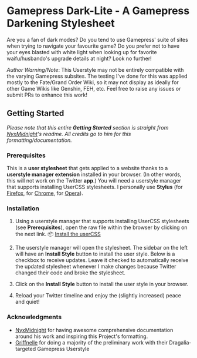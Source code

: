 # Gamepress Dark-Lite - A Gamepress Darkening Stylesheet

Are you a fan of dark modes? Do you tend to use Gamepress' suite of sites when trying to navigate your favourite game? Do you prefer not to have your eyes blasted with white light when looking up for favorite waifu/husbando's upgrade details at night? Look no further!

*Author Warning/Note*: This Userstyle may not be entirely compatible with the varying Gamepress subsites. The testing I've done for this was applied mostly to the Fate/Grand Order Wiki, so it may not display as ideally for other Game Wikis like Genshin, FEH, etc. Feel free to raise any issues or submit PRs to enhance this work!

## Getting Started
*Please note that this entire **Getting Started** section is straight from [NyxMidnight](https://github.com/nyxmidnight/twitter-detox/blob/master/README.md)'s readme. All credits go to him for this formatting/documentation.*

### Prerequisites

This is a **user stylesheet** that gets applied to a website thanks to a **userstyle manager extension** installed in your browser. (In other words, this will not work on the Twitter **app**.) You will need a userstyle manager that supports installing UserCSS stylesheets. I personally use **Stylus** (for [Firefox](https://addons.mozilla.org/en-US/firefox/addon/styl-us/), for [Chrome](https://chrome.google.com/webstore/detail/stylus/clngdbkpkpeebahjckkjfobafhncgmne), for [Opera](https://addons.opera.com/en-gb/extensions/details/stylus/)).

### Installation

1.  Using a userstyle manager that supports installing UserCSS stylesheets (see **Prerequisites**), open the raw file within the browser by clicking on the next link.
    :package: [Install the userCSS](https://github.com/ersgonzalo/eg-user-styles/raw/master/gamepress-dark-lite/gamepress-dark-lite.user.css)

2.  The userstyle manager will open the stylesheet. The sidebar on the left will have an **Install Style** button to install the user style. Below is a checkbox to receive updates. Leave it checked to automatically receive the updated stylesheet whenever I make changes because Twitter changed their code and broke the stylesheet.
3.  Click on the **Install Style** button to install the user style in your browser.
4.  Reload your Twitter timeline and enjoy the (slightly increased) peace and quiet!


### Acknowledgments

-  [NyxMidnight](https://github.com/nyxmidnight) for having awesome comprehensive documentation around his work and inspiring this Project's formatting. 
-  [Griffnelle](https://userstyles.org/styles/173780/dragalia-lost-gamepress-gamepedia-dark-theme) for doing a majority of the preliminary work with their Dragalia-targeted Gamepress Userstyle
